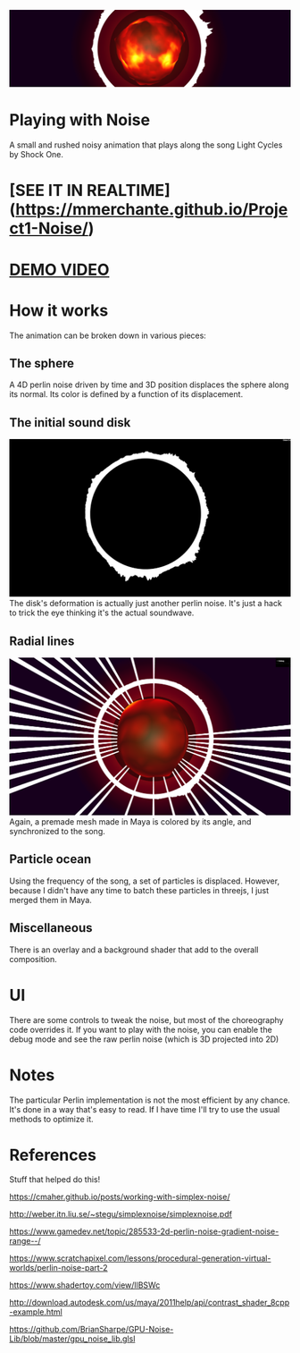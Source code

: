 ![Alt text](/src/misc/header.png?raw=true "")
# Playing with Noise

A small and rushed noisy animation that plays along the song Light Cycles by Shock One.

# [SEE IT IN REALTIME] (https://mmerchante.github.io/Project1-Noise/)
# [DEMO VIDEO](https://www.youtube.com/watch?v=iShzHAF408I)

# How it works

The animation can be broken down in various pieces:

## The sphere

A 4D perlin noise driven by time and 3D position displaces the sphere along its normal. Its color is defined by a function of its displacement.

## The initial sound disk
![Alt text](/src/misc/disk.png?raw=true "")
The disk's deformation is actually just another perlin noise. It's just a hack to trick the eye thinking it's the actual soundwave.

## Radial lines

![Alt text](/src/misc/stripes.png?raw=true "")
Again, a premade mesh made in Maya is colored by its angle, and synchronized to the song.


## Particle ocean

Using the frequency of the song, a set of particles is displaced. However, because I didn't have any time to batch these particles in threejs, I just merged them in Maya.

## Miscellaneous

There is an overlay and a background shader that add to the overall composition.


# UI

There are some controls to tweak the noise, but most of the choreography code overrides it. If you want to play with the noise, you can enable the debug mode and see the raw perlin noise (which is 3D projected into 2D)


# Notes

The particular Perlin implementation is not the most efficient by any chance. It's done in a way that's easy to read. If I have time I'll try to use the usual methods to optimize it.

# References

Stuff that helped do this!

https://cmaher.github.io/posts/working-with-simplex-noise/

http://weber.itn.liu.se/~stegu/simplexnoise/simplexnoise.pdf

https://www.gamedev.net/topic/285533-2d-perlin-noise-gradient-noise-range--/

https://www.scratchapixel.com/lessons/procedural-generation-virtual-worlds/perlin-noise-part-2

https://www.shadertoy.com/view/llBSWc

http://download.autodesk.com/us/maya/2011help/api/contrast_shader_8cpp-example.html

https://github.com/BrianSharpe/GPU-Noise-Lib/blob/master/gpu_noise_lib.glsl
